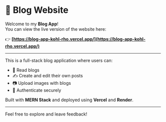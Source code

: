 # 📝 Blog Website

Welcome to my **Blog App**!  
You can view the live version of the website here:

👉 **[https://blog-app-kohl-rho.vercel.app/](https://blog-app-kohl-rho.vercel.app/)**

---

This is a full-stack blog application where users can:

- 📰 Read blogs
- ✍️ Create and edit their own posts
- 📷 Upload images with blogs
- 🔐 Authenticate securely

Built with **MERN Stack** and deployed using **Vercel** and **Render**.

---

Feel free to explore and leave feedback!
